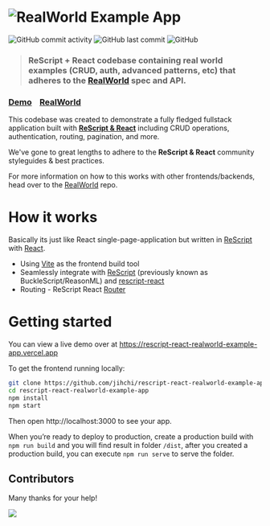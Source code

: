 # ![RealWorld Example App](logo.png)

![GitHub commit activity](https://img.shields.io/github/commit-activity/m/jihchi/rescript-react-realworld-example-app)
![GitHub last commit](https://img.shields.io/github/last-commit/jihchi/rescript-react-realworld-example-app)
![GitHub](https://img.shields.io/github/license/jihchi/rescript-react-realworld-example-app)

> ### ReScript + React codebase containing real world examples (CRUD, auth, advanced patterns, etc) that adheres to the [RealWorld](https://github.com/gothinkster/realworld) spec and API.

### [Demo](https://rescript-react-realworld-example-app.vercel.app)&nbsp;&nbsp;&nbsp;&nbsp;[RealWorld](https://github.com/gothinkster/realworld)

This codebase was created to demonstrate a fully fledged fullstack application built with **[ReScript & React](https://rescript-lang.org/docs/react/latest/introduction)** including CRUD operations, authentication, routing, pagination, and more.

We've gone to great lengths to adhere to the **ReScript & React** community styleguides & best practices.

For more information on how to this works with other frontends/backends, head over to the [RealWorld](https://github.com/gothinkster/realworld) repo.

# How it works

Basically its just like React single-page-application but written in [ReScript](https://rescript-lang.org/) with [React](https://reactjs.org/).

- Using [Vite](https://vitejs.dev/) as the frontend build tool
- Seamlessly integrate with [ReScript](https://rescript-lang.org/) (previously known as BuckleScript/ReasonML) and [rescript-react](https://rescript-lang.org/docs/react/latest/introduction)
- Routing - ReScript React [Router](https://rescript-lang.org/docs/react/latest/router)

# Getting started

You can view a live demo over at https://rescript-react-realworld-example-app.vercel.app

To get the frontend running locally:

```bash
git clone https://github.com/jihchi/rescript-react-realworld-example-app.git
cd rescript-react-realworld-example-app
npm install
npm start
```

Then open http://localhost:3000 to see your app.

When you’re ready to deploy to production, create a production build with `npm run build` and you will find result in folder `/dist`, after you created a production build, you can execute `npm run serve` to serve the folder.

## Contributors

Many thanks for your help!

<a href="https://github.com/jihchi/rescript-react-realworld-example-app/graphs/contributors">
  <img src="https://contributors-img.web.app/image?repo=jihchi/rescript-react-realworld-example-app" />
</a>
